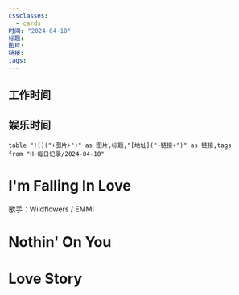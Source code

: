 ```yaml
---
cssclasses:
  - cards
时间: "2024-04-10"
标题: 
图片: 
链接: 
tags: 
---
```


<h2>工作时间</h2>



<h2>娱乐时间</h2>


```dataview
table "![]("+图片+")" as 图片,标题,"[地址]("+链接+")" as 链接,tags
from "H-每日记录/2024-04-10"
```


# I'm Falling In Love

歌手：Wildflowers / EMMI


# Nothin' On You



# Love Story